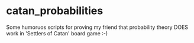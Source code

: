 # catan_probabilities
Some humoruos scripts for proving my friend that probability theory DOES work in 'Settlers of Catan' board game :-)
